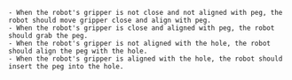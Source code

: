 
    - When the robot's gripper is not close and not aligned with peg, the robot should move gripper close and align with peg.
    - When the robot's gripper is close and aligned with peg, the robot should grab the peg.
    - When the robot's gripper is not aligned with the hole, the robot should align the peg with the hole.
    - When the robot's gripper is aligned with the hole, the robot should insert the peg into the hole.